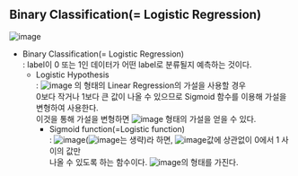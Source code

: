 ## Binary Classification(= Logistic Regression)
![image](https://user-images.githubusercontent.com/55045082/91532231-f96feb00-e948-11ea-9ae1-b919575fccb8.png)
* Binary Classification(= Logistic Regression)  
: label이 0 또는 1인 데이터가 어떤 label로 분류될지 예측하는 것이다.
  * Logistic Hypothesis  
  : ![image](https://user-images.githubusercontent.com/55045082/91532557-74d19c80-e949-11ea-8249-297e0634d648.png)
의 형태의 Linear Regression의 가설을 사용할 경우  
0보다 작거나 1보다 큰 값이 나올 수 있으므로 Sigmoid 함수를 이용해 가설을 변형하여 사용한다.  
이것을 통해 가설을 변형하면 ![image](https://user-images.githubusercontent.com/55045082/91533097-486a5000-e94a-11ea-86dd-bf1d12ce8168.png) 형태의 가설을 얻을 수 있다.
    * Sigmoid function(=Logistic function)  
    : ![image](https://user-images.githubusercontent.com/55045082/91532654-8d41b700-e949-11ea-9a59-4e2876d4cb30.png)(![image](https://user-images.githubusercontent.com/55045082/91532666-916dd480-e949-11ea-9e81-db6d81dc791d.png)는 생략)라 하면, ![image](https://user-images.githubusercontent.com/55045082/91532674-9468c500-e949-11ea-85c0-a4a10ee0bb6f.png)값에 상관없이 0에서 1 사이의 값만  
    나올 수 있도록 하는 함수이다. ![image](https://user-images.githubusercontent.com/55045082/91532678-9763b580-e949-11ea-826d-2589234dc6d3.png)의 형태를 가진다. 

